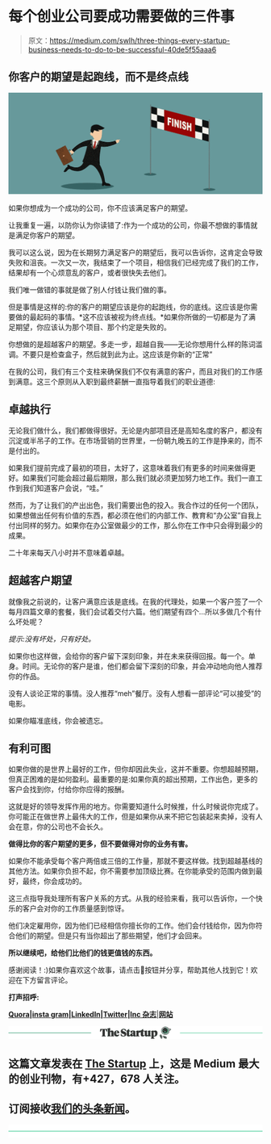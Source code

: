 # 每个创业公司要成功需要做的三件事

> 原文：<https://medium.com/swlh/three-things-every-startup-business-needs-to-do-to-be-successful-40de5f55aaa6>

## 你客户的期望是起跑线，而不是终点线

![](img/de0d481d87e22e2c04f19356a3b0b275.png)

如果你想成为一个成功的公司，你不应该满足客户的期望。

让我重复一遍，以防你认为你读错了:作为一个成功的公司，你最不想做的事情就是满足你客户的期望。

我可以这么说，因为在长期努力满足客户的期望后，我可以告诉你，这肯定会导致失败和沮丧。一次又一次，我结束了一个项目，相信我们已经完成了我们的工作，结果却有一个心烦意乱的客户，或者很快失去他们。

我们唯一做错的事就是做了别人付钱让我们做的事。

但是事情是这样的:你的客户的期望应该是你的起跑线，你的底线。这应该是你需要做的最起码的事情。*这不应该被视为终点线。*如果你所做的一切都是为了满足期望，你应该认为那个项目、那个约定是失败的。

你想做的是超越客户的期望。多走一步，超越自我——无论你想用什么样的陈词滥调。不要只是检查盒子，然后就到此为止。这应该是你新的“正常”

在我的公司，我们有三个支柱来确保我们不仅有满意的客户，而且对我们的工作感到满意。这三个原则从入职到最终薪酬一直指导着我们的职业道德:

## **卓越执行**

无论我们做什么，我们都做得很好。无论是内部项目还是高知名度的客户，都没有沉淀或半吊子的工作。在市场营销的世界里，一份朝九晚五的工作是挣来的，而不是付出的。

如果我们提前完成了最初的项目，太好了，这意味着我们有更多的时间来做得更好。如果我们可能会超过最后期限，那么我们就必须更加努力地工作。我们一直工作到我们知道客户会说，“哇。”

然而，为了让我们的产出出色，我们需要出色的投入。我合作过的任何一个团队，如果想做出任何有价值的东西，都必须在他们的内部工作、教育和“办公室”自我上付出同样的努力。如果你在办公室做最少的工作，那么你在工作中只会得到最少的成果。

二十年来每天八小时并不意味着卓越。

## **超越客户期望**

就像我之前说的，让客户满意应该是底线。在我的代理处，如果一个客户签了一个每月四篇文章的套餐，我们会试着交付六篇。他们期望有四个…所以多做几个有什么坏处呢？

*提示:没有坏处，只有好处。*

如果你也这样做，会给你的客户留下深刻印象，并在未来获得回报。每一个。单身。时间。无论你的客户是谁，他们都会留下深刻的印象，并会冲动地向他人推荐你的作品。

没有人谈论正常的事情。没人推荐“meh”餐厅。没有人想看一部评论“可以接受”的电影。

如果你瞄准底线，你会被遗忘。

## **有利可图**

如果你做的是世界上最好的工作，但你却因此失业，这并不重要。你想超越预期，但真正困难的是如何盈利。最重要的是:如果你真的超出预期，工作出色，更多的客户会找到你，付给你你应得的报酬。

这就是好的领导发挥作用的地方。你需要知道什么时候推，什么时候说你完成了。你可能正在做世界上最伟大的工作，但是如果你从来不把它包装起来卖掉，没有人会在意，你的公司也不会长久。

**做得比你的客户期望的更多，但不要做得对你的业务有害。**

如果你不能承受每个客户两倍或三倍的工作量，那就不要这样做。找到超越基线的其他方法。如果你负担不起，你不需要参加顶级比赛。在你能承受的范围内做到最好，最终，你会成功的。

这三点指导我处理所有客户关系的方式。从我的经验来看，我可以告诉你，一个快乐的客户会对你的工作质量感到惊讶。

他们决定雇用你，因为他们已经相信你擅长你的工作。他们会付钱给你，因为你符合他们的期望。但是只有当你超出了那些期望，他们才会回来。

**所以继续吧，给他们比他们的钱更值钱的东西。**

感谢阅读！:)如果你喜欢这个故事，请点击👏按钮并分享，帮助其他人找到它！欢迎在下方留言评论。

**打声招呼:**

[**Quora**](https://www.quora.com/profile/Ron-Gibori-1)**|**[**insta gram**](https://www.instagram.com/rgibori/)**|**[**LinkedIn**](https://www.linkedin.com/in/rongibori/)**|**[**Twitter**](https://twitter.com/rongibori)**|**[**Inc 杂志**](https://www.inc.com/author/ron-gibori)|[**网站**](http://www.idea-booth.com)

[![](img/308a8d84fb9b2fab43d66c117fcc4bb4.png)](https://medium.com/swlh)

## 这篇文章发表在 [The Startup](https://medium.com/swlh) 上，这是 Medium 最大的创业刊物，有+427，678 人关注。

## 订阅接收[我们的头条新闻](https://growthsupply.com/the-startup-newsletter/)。

[![](img/b0164736ea17a63403e660de5dedf91a.png)](https://medium.com/swlh)